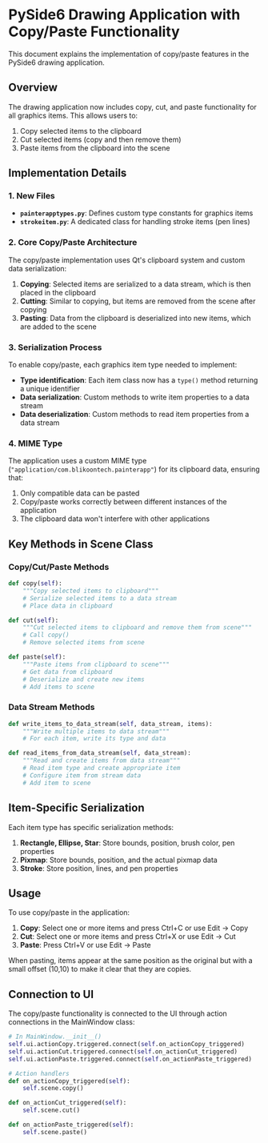 # PySide6 Drawing Application with Copy/Paste Functionality

This document explains the implementation of copy/paste features in the PySide6 drawing application. 

## Overview

The drawing application now includes copy, cut, and paste functionality for all graphics items. This allows users to:

1. Copy selected items to the clipboard
2. Cut selected items (copy and then remove them)
3. Paste items from the clipboard into the scene

## Implementation Details

### 1. New Files

- **`painterapptypes.py`**: Defines custom type constants for graphics items
- **`strokeitem.py`**: A dedicated class for handling stroke items (pen lines)

### 2. Core Copy/Paste Architecture

The copy/paste implementation uses Qt's clipboard system and custom data serialization:

1. **Copying**: Selected items are serialized to a data stream, which is then placed in the clipboard
2. **Cutting**: Similar to copying, but items are removed from the scene after copying
3. **Pasting**: Data from the clipboard is deserialized into new items, which are added to the scene

### 3. Serialization Process

To enable copy/paste, each graphics item type needed to implement:

- **Type identification**: Each item class now has a `type()` method returning a unique identifier
- **Data serialization**: Custom methods to write item properties to a data stream
- **Data deserialization**: Custom methods to read item properties from a data stream

### 4. MIME Type

The application uses a custom MIME type (`"application/com.blikoontech.painterapp"`) for its clipboard data, ensuring that:

1. Only compatible data can be pasted
2. Copy/paste works correctly between different instances of the application
3. The clipboard data won't interfere with other applications

## Key Methods in Scene Class

### Copy/Cut/Paste Methods

```python
def copy(self):
    """Copy selected items to clipboard"""
    # Serialize selected items to a data stream
    # Place data in clipboard

def cut(self):
    """Cut selected items to clipboard and remove them from scene"""
    # Call copy()
    # Remove selected items from scene

def paste(self):
    """Paste items from clipboard to scene"""
    # Get data from clipboard
    # Deserialize and create new items
    # Add items to scene
```

### Data Stream Methods

```python
def write_items_to_data_stream(self, data_stream, items):
    """Write multiple items to data stream"""
    # For each item, write its type and data

def read_items_from_data_stream(self, data_stream):
    """Read and create items from data stream"""
    # Read item type and create appropriate item
    # Configure item from stream data
    # Add item to scene
```

## Item-Specific Serialization

Each item type has specific serialization methods:

1. **Rectangle, Ellipse, Star**: Store bounds, position, brush color, pen properties
2. **Pixmap**: Store bounds, position, and the actual pixmap data
3. **Stroke**: Store position, lines, and pen properties

## Usage

To use copy/paste in the application:

1. **Copy**: Select one or more items and press Ctrl+C or use Edit → Copy
2. **Cut**: Select one or more items and press Ctrl+X or use Edit → Cut
3. **Paste**: Press Ctrl+V or use Edit → Paste

When pasting, items appear at the same position as the original but with a small offset (10,10) to make it clear that they are copies.

## Connection to UI

The copy/paste functionality is connected to the UI through action connections in the MainWindow class:

```python
# In MainWindow.__init__()
self.ui.actionCopy.triggered.connect(self.on_actionCopy_triggered)
self.ui.actionCut.triggered.connect(self.on_actionCut_triggered)
self.ui.actionPaste.triggered.connect(self.on_actionPaste_triggered)

# Action handlers
def on_actionCopy_triggered(self):
    self.scene.copy()

def on_actionCut_triggered(self):
    self.scene.cut()

def on_actionPaste_triggered(self):
    self.scene.paste()
```
